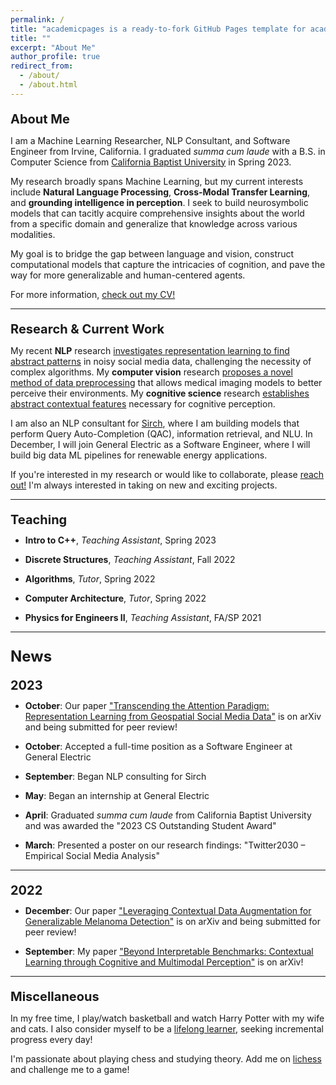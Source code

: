 ```yaml
---
permalink: /
title: "academicpages is a ready-to-fork GitHub Pages template for academic personal websites"
title: ""
excerpt: "About Me"
author_profile: true
redirect_from:
  - /about/
  - /about.html
---
```

<p style="margin-bottom:10px; font-size: 20px"><b>About Me</b></p>

<p style="font-size: 14px">I am a Machine Learning Researcher, NLP Consultant, and Software Engineer from Irvine, California. I graduated <i>summa cum laude</i> with a B.S. in Computer Science from <a href="https://calbaptist.edu" target="_blank">California Baptist University</a> in Spring 2023.
</p>
<p style="font-size: 14px">My research broadly spans Machine Learning, but my current interests include <b>Natural Language Processing</b>, <b>Cross-Modal Transfer Learning</b>, and <b>grounding intelligence in perception</b>. I seek to build neurosymbolic models that can tacitly acquire comprehensive insights about the world from a specific domain and generalize that knowledge across various modalities.
</p>
<p style="font-size: 14px">My goal is to bridge the gap between language and vision, construct computational models that capture the intricacies of cognition, and pave the way for more generalizable and human-centered agents.
</p>
<p style="font-size: 14px">For more information, <a href="https://nickdisanto.github.io/assets/pdfs/NickDiSanto_CV.pdf" target="_blank">check out my CV!</a></p>

------------------
<p style="margin-bottom:10px; font-size: 20px"><b>Research & Current Work</b></p>
<p style="font-size: 14px">My recent <b>NLP</b> research <a href="https://arxiv.org/abs/2310.05378" target="_blank">investigates representation learning to find abstract patterns</a> in noisy social media data, challenging the necessity of complex algorithms. My <b>computer vision</b> research <a href="https://arxiv.org/abs/2212.05116" target="_blank">proposes a novel method of data preprocessing</a> that allows medical imaging models to better perceive their environments. My <b>cognitive science</b> research <a href="https://arxiv.org/abs/2304.00002" target="_blank">establishes abstract contextual features</a> necessary for cognitive perception.
</p>
<p style="font-size: 14px">I am also an NLP consultant for <a href="https://bento.me/sirch" target="_blank">Sirch</a>, where I am building models that perform Query Auto-Completion (QAC), information retrieval, and NLU. In December, I will join General Electric as a Software Engineer, where I will build big data ML pipelines for renewable energy applications.
</p>
<p style="font-size: 14px">If you're interested in my research or would like to collaborate, please <a href="mailto:nick.c.disanto@gmail.com">reach out!</a> I'm always interested in taking on new and exciting projects.</p>

------------------
<p style="margin-bottom:5px; font-size: 20px"><b>Teaching</b></p>
<ul style="list-style-type:disc; margin-top:-2px">
  <li><p style="margin-bottom:5px; font-size: 14px"><b>Intro to C++</b>, <i>Teaching Assistant</i>, Spring 2023</p></li>
  <li><p style="margin-bottom:5px; font-size: 14px"><b>Discrete Structures</b>, <i>Teaching Assistant</i>, Fall 2022</p></li>
  <li><p style="margin-bottom:5px; font-size: 14px"><b>Algorithms</b>, <i>Tutor</i>, Spring 2022</p></li>
  <li><p style="margin-bottom:5px; font-size: 14px"><b>Computer Architecture</b>, <i>Tutor</i>, Spring 2022</p></li>
  <li><p style="margin-bottom:5px; font-size: 14px"><b>Physics for Engineers II</b>, <i>Teaching Assistant</i>, FA/SP 2021</p></li>
</ul>

------------------
<p style="margin-bottom:13px; font-size: 24px"><b>News</b></p>

<p style="margin-bottom:5px; font-size: 20px"><b>2023</b></p>
<ul style="list-style-type:disc; margin-top:-2px">
  <li><p style="margin-bottom:5px; font-size: 14px"><b>October</b>: Our paper <a href="https://arxiv.org/abs/2310.05378" target="_blank">"Transcending the Attention Paradigm: Representation Learning from Geospatial Social Media Data"</a> is on arXiv and being submitted for peer review!</p></li>
  <li><p style="margin-bottom:5px; font-size: 14px"><b>October</b>: Accepted a full-time position as a Software Engineer at General Electric</p></li>
  <li><p style="margin-bottom:5px; font-size: 14px"><b>September</b>: Began NLP consulting for Sirch</p></li>
  <li><p style="margin-bottom:5px; font-size: 14px"><b>May</b>: Began an internship at General Electric</p></li>
  <li><p style="margin-bottom:5px; font-size: 14px"><b>April</b>: Graduated <i>summa cum laude</i> from California Baptist University and was awarded the "2023 CS Outstanding Student Award"</p></li>
  <li><p style="font-size: 14px"><b>March</b>: Presented a poster on our research findings: "Twitter2030 – Empirical Social Media Analysis"</p></li>
</ul>

------------------
<p style="margin-bottom:5px; font-size: 20px"><b>2022</b></p>
<ul style="list-style-type:disc; margin-top:-2px">
  <li><p style="margin-bottom:5px; font-size: 14px"><b>December</b>: Our paper <a href="https://arxiv.org/abs/2212.05116" target="_blank">"Leveraging Contextual Data Augmentation for Generalizable Melanoma Detection"</a> is on arXiv and being submitted for peer review!</p></li>
  <li><p style="font-size: 14px"><b>September</b>: My paper <a href="https://arxiv.org/abs/2304.00002" target="_blank">"Beyond Interpretable Benchmarks: Contextual Learning through Cognitive and Multimodal Perception"</a> is on arXiv!</p></li>
</ul>

------------------
<p style="margin-bottom:10px; font-size: 20px"><b>Miscellaneous</b></p>
<p style="font-size: 14px">In my free time, I play/watch basketball and watch Harry Potter with my wife and cats. I also consider myself to be a <a href="https://medium.com/dear-family/curiosity-is-your-superpower-how-to-become-a-lifelong-learner-8ca5eeb6fe37" target="_blank">lifelong learner</a>, seeking incremental progress every day!
</p>
<p style="font-size: 14px">I'm passionate about playing chess and studying theory. Add me on <a href="https://lichess.org/@/Ncd3030" target="_blank">lichess</a> and challenge me to a game!</p>
